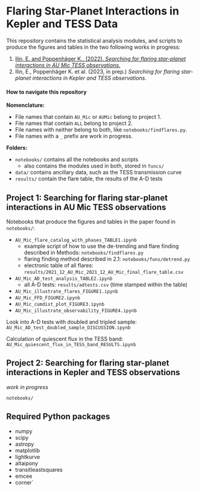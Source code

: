# Flaring Star-Planet Interactions in Kepler and TESS Data

This repository contains the statistical analysis modules, and scripts to produce the figures and tables in the two following works in progress:

1. [Ilin, E. and Poppenhäger K., (2022). *Searching for flaring star-planet interactions in AU Mic TESS observations.*](https://ui.adsabs.harvard.edu/abs/2022MNRAS.513.4579I/abstract)
2. Ilin, E., Poppenhäger K. et al. (2023, in prep.) *Searching for flaring star-planet interactions in Kepler and TESS observations.*

#### How to navigate this repository

**Nomenclature:**

- File names that contain `AU_Mic` or `AUMic` belong to project 1. 
- File names that contain `ALL` belong to project 2.
- File names with neither belong to both, like `notebooks/findflares.py`.
- File names with a `_` prefix are work in progress.

**Folders:**

- `notebooks/` contains all the notebooks and scripts 
  - also contains the modules used in both, stored in `funcs/`
- `data/` contains ancillary data, such as the TESS transmission curve
- `results/` contain the flare table, the results of the A-D tests

## Project 1: Searching for flaring star-planet interactions in AU Mic TESS observations

Notebooks that produce the figures and tables in the paper found in `notebooks/`:

- `AU_Mic_flare_catalog_with_phases_TABLE1.ipynb`
  - example script of how to use the de-trending and flare finding described in Methods: `notebooks/findflares.py`
  - flaring finding method described in 2.1: `notebooks/funs/detrend.py`
  - electronic table of all flares: `results/2021_12_AU_Mic_2021_12_AU_Mic_final_flare_table.csv`
- `AU_Mic_AD_test_analysis_TABLE2.ipynb`
  - all A-D tests: `results/adtests.csv` (time stamped within the table) 
- `AU_Mic_illustrate_flares_FIGURE1.ipynb`
- `AU_Mic_FFD_FIGURE2.ipynb`
- `AU_Mic_cumdist_plot_FIGURE3.ipynb`
- `AU_Mic_illustrate_observability_FIGURE4.ipynb`

Look into A-D tests with doubled and tripled sample: `AU_Mic_AD_test_doubled_sample_DISCUSSION.ipynb`

Calculation of quiescent flux in the TESS band: `AU_Mic_quiescent_flux_in_TESS_band_RESULTS.ipynb`

## Project 2: Searching for flaring star-planet interactions in Kepler and TESS observations

*work in progress*

`notebooks/`





## Required Python packages

- numpy
- scipy
- astropy
- matplotlib
- lightkurve
- altaipony
- transitleastsquares
- emcee
- corner`
